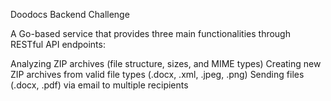 Doodocs Backend Challenge

A Go-based service that provides three main functionalities through RESTful API endpoints:

Analyzing ZIP archives (file structure, sizes, and MIME types)
Creating new ZIP archives from valid file types (.docx, .xml, .jpeg, .png)
Sending files (.docx, .pdf) via email to multiple recipients


